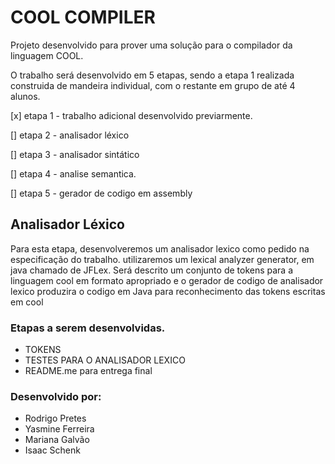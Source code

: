 
# COOL COMPILER 

Projeto desenvolvido para prover uma solução para o compilador da linguagem COOL.

O trabalho será desenvolvido em 5 etapas, sendo a etapa 1 realizada construida de mandeira individual, com o restante em grupo de até 4 alunos.

[x] etapa 1 - trabalho adicional desenvolvido previarmente. 

[] etapa 2 - analisador léxico 

[] etapa 3 - analisador sintático

[] etapa 4 - analise semantica.

[] etapa 5 - gerador de codigo em assembly


## Analisador Léxico 

Para esta etapa, desenvolveremos um analisador lexico como pedido na especificação do trabalho. utilizaremos um lexical analyzer generator, em java chamado de JFLex. 
Será descrito um conjunto de tokens para a linguagem cool em formato apropriado e o gerador de codigo de analisador lexico produzira o codigo em Java para reconhecimento das tokens escritas em cool 


### Etapas a serem desenvolvidas. 

- TOKENS 
- TESTES PARA O ANALISADOR LEXICO 
- README.me para entrega final 


### Desenvolvido por:

- Rodrigo Pretes
- Yasmine Ferreira 
- Mariana Galvão
- Isaac Schenk 


